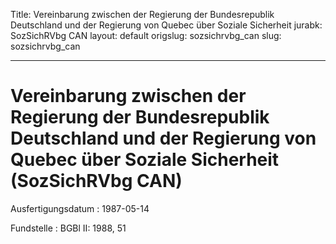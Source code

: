 Title: Vereinbarung zwischen der Regierung der Bundesrepublik Deutschland und der
  Regierung von Quebec über Soziale Sicherheit
jurabk: SozSichRVbg CAN
layout: default
origslug: sozsichrvbg_can
slug: sozsichrvbg_can

---

# Vereinbarung zwischen der Regierung der Bundesrepublik Deutschland und der Regierung von Quebec über Soziale Sicherheit (SozSichRVbg CAN)

Ausfertigungsdatum
:   1987-05-14

Fundstelle
:   BGBl II: 1988, 51

